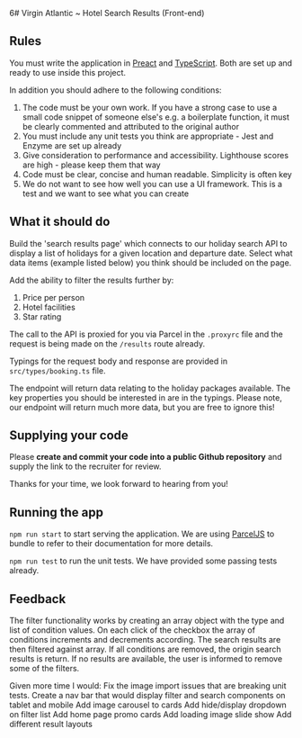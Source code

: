 6# Virgin Atlantic ~ Hotel Search Results (Front-end)

## Rules

You must write the application in [Preact](https://preactjs.com/) and [TypeScript](https://www.typescriptlang.org/). Both are set up and ready to use inside this project.

In addition you should adhere to the following conditions:

1. The code must be your own work. If you have a strong case to use a small code snippet of someone else's e.g. a
   boilerplate function, it must be clearly commented and attributed to the original author
1. You must include any unit tests you think are appropriate - Jest and Enzyme are set up already
1. Give consideration to performance and accessibility. Lighthouse scores are high - please keep them that way
1. Code must be clear, concise and human readable. Simplicity is often key
1. We do not want to see how well you can use a UI framework. This is a test and we want to see what you can create

## What it should do

Build the 'search results page' which connects to our holiday search API to display a list of holidays for a given location and departure date. Select what data items (example listed below) you think should be included on the page.

Add the ability to filter the results further by:

1. Price per person
1. Hotel facilities
1. Star rating

The call to the API is proxied for you via Parcel in the `.proxyrc` file and the request is being made on the `/results` route already.

Typings for the request body and response are provided in `src/types/booking.ts` file.

The endpoint will return data relating to the holiday packages available. The key properties you should be interested in are in the typings. Please note, our endpoint will return much more data, but you are free to ignore this!

## Supplying your code

Please **create and commit your code into a public Github repository** and supply the link to the recruiter for review.

Thanks for your time, we look forward to hearing from you!

## Running the app

`npm run start` to start serving the application. We are using [ParcelJS](https://parceljs.org/) to bundle to refer to their documentation for more details.

`npm run test` to run the unit tests. We have provided some passing tests already.

## Feedback

The filter functionality works by creating an array object with the type and list of condition values. On each click of the checkbox the array of conditions increments and decrements according. The search results are then filtered against array.
If all conditions are removed, the origin search results is return.
If no results are available, the user is informed to remove some of the filters.

Given more time I would:
Fix the image import issues that are breaking unit tests.
Create a nav bar that would display filter and search components on tablet and mobile
Add image carousel to cards
Add hide/display dropdown on filter list
Add home page promo cards
Add loading image slide show
Add different result layouts

